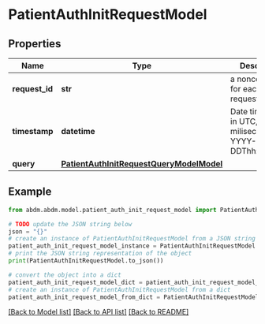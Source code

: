# PatientAuthInitRequestModel


## Properties

Name | Type | Description | Notes
------------ | ------------- | ------------- | -------------
**request_id** | **str** | a nonce, unique for each HTTP request | 
**timestamp** | **datetime** | Date time format in UTC, includes miliseconds YYYY-MM-DDThh:mm:ss.vZ | 
**query** | [**PatientAuthInitRequestQueryModelModel**](PatientAuthInitRequestQueryModel.md) |  | 

## Example

```python
from abdm.abdm.model.patient_auth_init_request_model import PatientAuthInitRequestModel

# TODO update the JSON string below
json = "{}"
# create an instance of PatientAuthInitRequestModel from a JSON string
patient_auth_init_request_model_instance = PatientAuthInitRequestModel.from_json(json)
# print the JSON string representation of the object
print(PatientAuthInitRequestModel.to_json())

# convert the object into a dict
patient_auth_init_request_model_dict = patient_auth_init_request_model_instance.to_dict()
# create an instance of PatientAuthInitRequestModel from a dict
patient_auth_init_request_model_from_dict = PatientAuthInitRequestModel.from_dict(patient_auth_init_request_model_dict)
```
[[Back to Model list]](../README.md#documentation-for-models) [[Back to API list]](../README.md#documentation-for-api-endpoints) [[Back to README]](../README.md)


